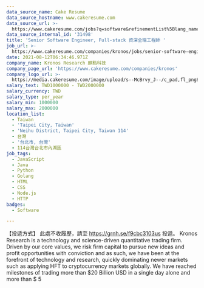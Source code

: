 ```yaml
---
data_source_name: Cake Resume
data_source_hostname: www.cakeresume.com
data_source_url: >-
  https://www.cakeresume.com/jobs?q=software&refinementList%5Blang_name%5D%5B0%5D=English&refinementList%5Bsalary_type%5D=per_year&range%5Bsalary_range%5D%5Bmin%5D=1000000&page=2
data_source_internal_id: '31498'
title: 'Senior Software Engineer, Full-stack 資深全端工程師 '
job_url: >-
  https://www.cakeresume.com/companies/kronos/jobs/senior-software-engineer-full-stack
date: 2021-08-12T06:34:46.971Z
company_name: Kronos Research 麒點科技
company_page_url: 'https://www.cakeresume.com/companies/kronos'
company_logo_url: >-
  https://media.cakeresume.com/image/upload/s--McBrvy_J--/c_pad,fl_png8,h_200,w_200/v1578283593/oah25nx6qnylshhzlpzk.png
salary_text: TWD1000000 - TWD2000000
salary_currency: TWD
salary_type: per_year
salary_min: 1000000
salary_max: 2000000
location_list:
  - Taiwan
  - 'Taipei City, Taiwan'
  - 'Neihu District, Taipei City, Taiwan 114'
  - 台灣
  - '台北市, 台灣'
  - 114台灣台北市內湖區
job_tags:
  - JavaScript
  - Java
  - Python
  - Golang
  - HTML
  - CSS
  - Node.js
  - HTTP
badges:
  - Software

---
```


【投遞方式】 此處不收履歷，請至 https://grnh.se/f9cbc3103us 投遞。 Kronos Research is a technology and science-driven quantitative trading firm. Driven by our core values, we risk firm capital to pursue new ideas and profit opportunities with conviction and as such, we have been at the forefront of technology and research, quickly dominating newer markets such as applying HFT to cryptocurrency markets globally. We have reached milestones of trading more than $20 Billion USD in a single day alone and more than $ 5